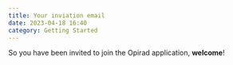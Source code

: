 ```yaml
---
title: Your inviation email
date: 2023-04-18 16:40
category: Getting Started
---
```

So you have been invited to join the Opirad application, **welcome**!